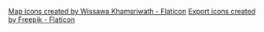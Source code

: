 [Map icons created by Wissawa Khamsriwath - Flaticon](https://www.flaticon.com/free-icons/map)
[Export icons created by Freepik - Flaticon](https://www.flaticon.com/free-icons/export)
